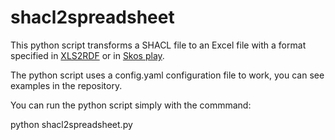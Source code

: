 # shacl2spreadsheet

This python script transforms a SHACL file to an Excel file with a format specified in [XLS2RDF](https://github.com/sparna-git/xls2rdf) or in [Skos play](https://skos-play.sparna.fr/play/convert#excel-file-structure).

The python script uses a config.yaml configuration file to work, you can see examples in the repository.

You can run the python script simply with the commmand:

python shacl2spreadsheet.py